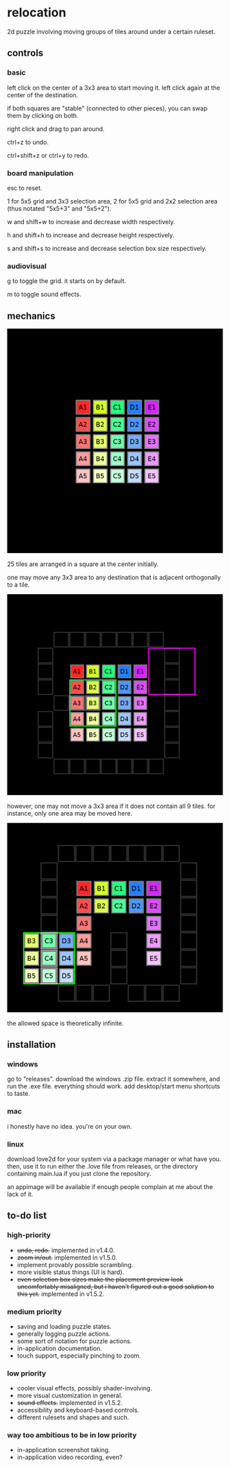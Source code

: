 # relocation
2d puzzle involving moving groups of tiles around under a certain ruleset.

## controls

### basic
left click on the center of a 3x3 area to start moving it. left click again at the center of the destination.

if both squares are "stable" (connected to other pieces), you can swap them by clicking on both.

right click and drag to pan around.

ctrl+z to undo.

ctrl+shift+z or ctrl+y to redo.

### board manipulation
esc to reset.

1 for 5x5 grid and 3x3 selection area, 2 for 5x5 grid and 2x2 selection area (thus notated "5x5+3" and "5x5+2").

w and shift+w to increase and decrease width respectively. 

h and shift+h to increase and decrease height respectively.

s and shift+s to increase and decrease selection box size respectively.

### audiovisual

g to toggle the grid. it starts on by default.

m to toggle sound effects.

## mechanics

![25 tiles arranged in a square](readme-images/relocation.png)

25 tiles are arranged in a square at the center initially.

one may move any 3x3 area to any destination that is adjacent orthogonally to a tile.

![a valid move](readme-images/validmove1.png)

however, one may not move a 3x3 area if it does not contain all 9 tiles. for instance, only one area may be moved here.

![a state in which only one 3x3 area exists](readme-images/validmove2.png)

the allowed space is theoretically infinite.

## installation

### windows

go to "releases". download the windows .zip file. extract it somewhere, and run the .exe file. everything should work. add desktop/start menu shortcuts to taste.

### mac
i honestly have no idea. you're on your own.

### linux

download love2d for your system via a package manager or what have you. then, use it to run either the .love file from releases, or the directory containing main.lua if you just clone the repository.

an appimage will be available if enough people complain at me about the lack of it.

## to-do list

### high-priority
* ~~undo, redo.~~ implemented in v1.4.0.
* ~~zoom in/out.~~ implemented in v1.5.0.
* implement provably possible scrambling.
* more visible status things (UI is hard).
* ~~even selection box sizes make the placement preview look uncomfortably misaligned, but i haven't figured out a good solution to this yet.~~ implemented in v1.5.2.

### medium priority

* saving and loading puzzle states.
* generally logging puzzle actions.
* some sort of notation for puzzle actions.
* in-application documentation.
* touch support, especially pinching to zoom.

### low priority
* cooler visual effects, possibly shader-involving.
* more visual customization in general.
* ~~sound effects.~~ implemented in v1.5.2.
* accessibility and keyboard-based controls.
* different rulesets and shapes and such.

### way too ambitious to be in low priority

* in-application screenshot taking.
* in-application video recording, even?